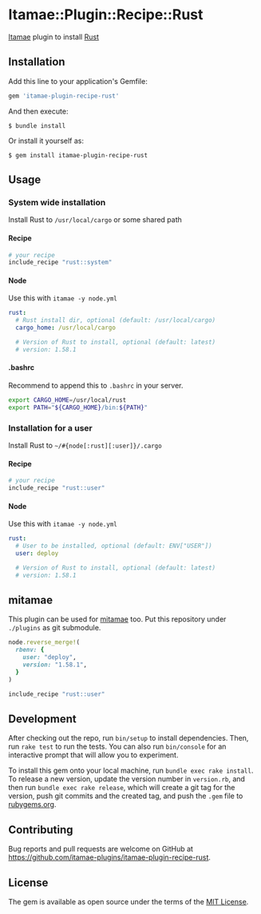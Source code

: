 # Itamae::Plugin::Recipe::Rust
[Itamae](https://github.com/itamae-kitchen/itamae) plugin to install [Rust](https://www.rust-lang.org/)

## Installation

Add this line to your application's Gemfile:

```ruby
gem 'itamae-plugin-recipe-rust'
```

And then execute:

    $ bundle install

Or install it yourself as:

    $ gem install itamae-plugin-recipe-rust

## Usage

### System wide installation
Install Rust to `/usr/local/cargo` or some shared path

#### Recipe
```ruby
# your recipe
include_recipe "rust::system"
```

#### Node
Use this with `itamae -y node.yml`

```yaml
rust:
  # Rust install dir, optional (default: /usr/local/cargo)
  cargo_home: /usr/local/cargo

  # Version of Rust to install, optional (default: latest)
  # version: 1.58.1
```

#### .bashrc
Recommend to append this to `.bashrc` in your server.

```bash
export CARGO_HOME=/usr/local/rust
export PATH="${CARGO_HOME}/bin:${PATH}"
```

### Installation for a user
Install Rust to `~/#{node[:rust][:user]}/.cargo`

#### Recipe
```ruby
# your recipe
include_recipe "rust::user"
```

#### Node
Use this with `itamae -y node.yml`

```yaml
rust:
  # User to be installed, optional (default: ENV["USER"])
  user: deploy

  # Version of Rust to install, optional (default: latest)
  # version: 1.58.1
```

## mitamae
This plugin can be used for [mitamae](https://github.com/itamae-kitchen/mitamae) too. Put this repository under `./plugins` as git submodule.

```ruby
node.reverse_merge!(
  rbenv: {
    user: "deploy",
    version: "1.58.1",
  }
)

include_recipe "rust::user"
```

## Development

After checking out the repo, run `bin/setup` to install dependencies. Then, run `rake test` to run the tests. You can also run `bin/console` for an interactive prompt that will allow you to experiment.

To install this gem onto your local machine, run `bundle exec rake install`. To release a new version, update the version number in `version.rb`, and then run `bundle exec rake release`, which will create a git tag for the version, push git commits and the created tag, and push the `.gem` file to [rubygems.org](https://rubygems.org).

## Contributing

Bug reports and pull requests are welcome on GitHub at https://github.com/itamae-plugins/itamae-plugin-recipe-rust.

## License

The gem is available as open source under the terms of the [MIT License](https://opensource.org/licenses/MIT).
